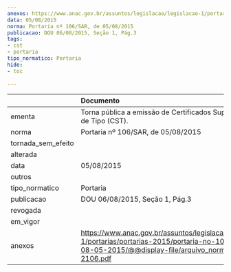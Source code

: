 ```yaml
---
anexos: https://www.anac.gov.br/assuntos/legislacao/legislacao-1/portarias/portarias-2015/portaria-no-106-sar-de-08-05-2015/@@display-file/arquivo_norma/PA2015-2106.pdf
data: 05/08/2015
norma: Portaria nº 106/SAR, de 05/08/2015
publicacao: DOU 06/08/2015, Seção 1, Pág.3
tags:
- cst
- portaria
tipo_normatico: Portaria
hide: 
- toc 
 
---
```


|                    | Documento                                                                                                                                                        |
|:-------------------|:-----------------------------------------------------------------------------------------------------------------------------------------------------------------|
| ementa             | Torna pública a emissão de Certificados Suplementares de Tipo (CST).                                                                                             |
| norma              | Portaria nº 106/SAR, de 05/08/2015                                                                                                                               |
| tornada_sem_efeito |                                                                                                                                                                  |
| alterada           |                                                                                                                                                                  |
| data               | 05/08/2015                                                                                                                                                       |
| outros             |                                                                                                                                                                  |
| tipo_normatico     | Portaria                                                                                                                                                         |
| publicacao         | DOU 06/08/2015, Seção 1, Pág.3                                                                                                                                   |
| revogada           |                                                                                                                                                                  |
| em_vigor           |                                                                                                                                                                  |
| anexos             | https://www.anac.gov.br/assuntos/legislacao/legislacao-1/portarias/portarias-2015/portaria-no-106-sar-de-08-05-2015/@@display-file/arquivo_norma/PA2015-2106.pdf |